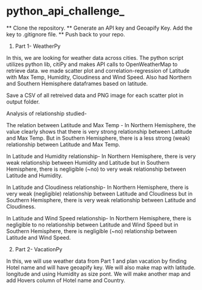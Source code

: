 # python_api_challenge_


** Clone the repository.
** Generate an API key and Geoapify Key. Add the key to .gitignore file.
** Push back to your repo.

1. Part 1- WeatherPy

In this, we are looking for weather data across cities. The python script utilizes python lib, citiPy and makes API calls to OpenWeatherMap to retrieve data. we made scatter plot and correlation-regression of Latitude with Max Temp, Humidity, Cloudiness and Wind Speed. Also had Northern and Southern Hemisphere dataframes based on latitude. 

Save a CSV of all retreived data and PNG image for each scatter plot in output folder.

Analysis of relationship studied- 

The relation between Latitude and Max Temp - In Northern Hemisphere, the value clearly shows that there is very strong relationship between Latitude and Max Temp. But in Southern Hemisphere, there is a less strong (weak) relationship between Latitude and Max Temp.

In Latitude and Humidity relationship- In Northern Hemisphere, there is very weak relationship between Humidity and Latitude but in Southern Hemisphere, there is negligible (~no) to very weak relationship between Latitude and Humidity.

In Latitude and Cloudiness relationship- In Northern Hemisphere, there is very weak (negligible) relationship between Latitude and Cloudiness but in Southern Hemisphere, there is very weak relationship between Latitude and Cloudiness.

In Latitude and Wind Speed relationship- In Northern Hemisphere, there is negligible to no relationship between Latitude and Wind Speed but in Southern Hemisphere, there is negligible (~no) relationship between Latitude and Wind Speed.

2. Part 2- VacationPy

In this, we will use weather data from Part 1 and plan vacation by finding Hotel name and will have geoapify key. We will also make map with latitude. longitude and using Humidity as size pont. We will make another map and add Hovers column of Hotel name and Country. 
